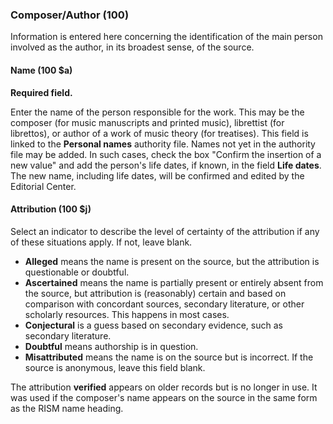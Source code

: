 ### Composer/Author (100)  

Information is entered here concerning the identification of the main person involved as the author, in its broadest sense, of the source.

#### Name (100 $a) 

**Required field.**

Enter the name of the person responsible for the work. This may be the composer (for music manuscripts and printed music), librettist (for librettos), or author of a work of music theory (for treatises). This field is linked to the **Personal names** authority file. Names not yet in the authority file may be added. In such cases, check the box "Confirm the insertion of a new value" and add the person's life dates, if known, in the field **Life dates**. The new name, including life dates, will be confirmed and edited by the Editorial Center.

 

#### Attribution (100 $j) 

Select an indicator to describe the level of certainty of the attribution if any of these situations apply. If not, leave blank.

- **Alleged** means the name is present on the source, but the attribution is questionable or doubtful.
- **Ascertained** means the name is partially present or entirely absent from the source, but attribution is (reasonably) certain and based on comparison with concordant sources, secondary literature, or other scholarly resources. This happens in most cases.
- **Conjectural** is a guess based on secondary evidence, such as secondary literature. 
- **Doubtful** means authorship is in question. 
- **Misattributed** means the name is on the source but is incorrect. 
If the source is anonymous, leave this field blank.  
  
The attribution **verified** appears on older records but is no longer in use. It was used if the composer's name appears on the source in the same form as the RISM name heading.